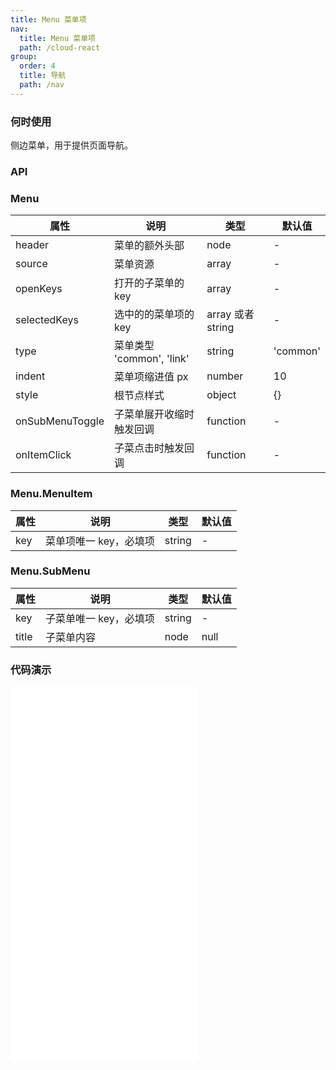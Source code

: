 ```yaml
---
title: Menu 菜单项
nav:
  title: Menu 菜单项
  path: /cloud-react
group:
  order: 4
  title: 导航
  path: /nav
---
```


### 何时使用

侧边菜单，用于提供页面导航。

### API

### Menu

| 属性            | 说明                      | 类型     | 默认值   |
| --------------- | ------------------------- | -------- | -------- |
| header          | 菜单的额外头部            | node     | -        |
| source          | 菜单资源                  | array    | -        |
| openKeys         | 打开的子菜单的 key        | array    | -        |
| selectedKeys    | 选中的的菜单项的 key      | array 或者 string    | -        |
| type            | 菜单类型 'common', 'link' | string   | 'common' |
| indent          | 菜单项缩进值 px           | number   | 10       |
| style           | 根节点样式                | object   | {}       |
| onSubMenuToggle | 子菜单展开收缩时触发回调  | function | -        |
| onItemClick     | 子菜点击时触发回调        | function | -        |

### Menu.MenuItem

| 属性 | 说明                   | 类型   | 默认值 |
| ---- | ---------------------- | ------ | ------ |
| key  | 菜单项唯一 key，必填项 | string | -      |

### Menu.SubMenu

| 属性  | 说明                   | 类型   | 默认值 |
| ----- | ---------------------- | ------ | ------ |
| key   | 子菜单唯一 key，必填项 | string | -      |
| title | 子菜单内容             | node   | null   |

 ### 代码演示 

<embed src="@components/menu/demos/basic-menu.md" /> 

<embed src="@components/menu/demos/header.md" /> 

<embed src="@components/menu/demos/link.md" /> 

<embed src="@components/menu/demos/source.md" /> 
